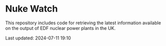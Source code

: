 # Nuke Watch

This repository includes code for retrieving the latest information available on the output of EDF nuclear power plants in the UK.

Last updated: 2024-07-11 19:10